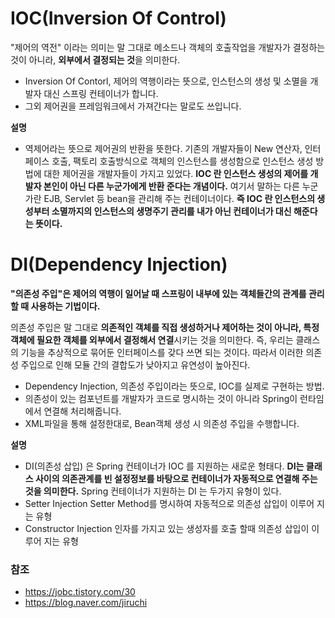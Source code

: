 # IOC(Inversion Of Control)

"제어의 역전" 이라는 의미는 말 그대로 메소드나 객체의 호출작업을 개발자가 결정하는 것이 아니라, **외부에서 결정되는 것**을 의미한다.



- Inversion Of Contorl, 제어의 역행이라는 뜻으로, 인스턴스의 생성 및 소멸을 개발자 대신 스프링 컨테이너가 합니다.
- 그외 제어권을 프레임워크에서 가져간다는 말로도 쓰입니다.



**설명**

- 역제어라는 뜻으로 제어권의 반환을 뜻한다. 
  기존의 개발자들이 New 연산자, 인터페이스 호출, 팩토리 호출방식으로 객체의 인스턴스를 생성함으로 인스턴스 생성 방법에 대한 제어권을 개발자들이 가지고 있었다.
  **IOC 란 인스턴스 생성의 제어를 개발자 본인이 아닌 다른 누군가에게 반환 준다는 개념이다.**
  여기서 말하는 다른 누군가란 EJB, Servlet 등 bean을 관리해 주는 컨테이너이다.
  **즉 IOC 란 인스턴스의 생성부터 소멸까지의 인스턴스의 생명주기 관리를 내가 아닌 컨테이너가 대신 해준다는 뜻이다.**

  



# DI(Dependency Injection)

**"의존성 주입"은 제어의 역행이 일어날 때 스프링이 내부에 있는 객체들간의 관계를 관리할 때 사용하는 기법이다.**



의존성 주입은 말 그대로 **의존적인 객체를 직접 생성하거나 제어하는 것이 아니라, 특정 객체에 필요한 객체를 외부에서 결정해서 연결**시키는 것을 의미한다.
즉, 우리는 클래스의 기능을 추상적으로 묶어둔 인터페이스를 갖다 쓰면 되는 것이다.
따라서 이러한 의존성 주입으로 인해 모듈 간의 결합도가 낮아지고 유연성이 높아진다.



- Dependency Injection, 의존성 주입이라는 뜻으로, IOC를 실제로 구현하는 방법.
- 의존성이 있는 컴포넌트를 개발자가 코드로 명시하는 것이 아니라 Spring이 런타임에서 연결해 처리해줍니다.
- XML파일을 통해 설정한대로, Bean객체 생성 시 의존성 주입을 수행합니다.



**설명**

- DI(의존성 삽입) 은 Spring 컨테이너가 IOC 를 지원하는 새로운 형태다.
  **DI는 클래스 사이의 의존관계를 빈 설정정보를 바탕으로 컨테이너가 자동적으로 연결해 주는 것을 의미한다.** Spring 컨테이너가 지원하는 DI 는 두가지 유형이 있다.
- Setter Injection
  Setter Method를 명시하여 자동적으로 의존성 삽입이 이루어 지는 유형
- Constructor Injection
  인자를 가지고 있는 생성자를 호출 할때 의존성 삽입이 이루어 지는 유형



### 참조

- https://jobc.tistory.com/30
- https://blog.naver.com/jiruchi